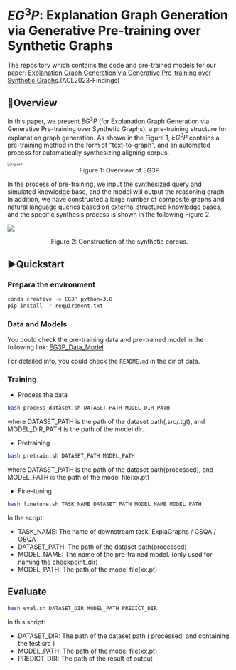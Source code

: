# $EG^3P$: Explanation Graph Generation via Generative Pre-training over Synthetic Graphs
The repository which contains the code and pre-trained models for our paper: [Explanation Graph Generation via Generative Pre-training over Synthetic Graphs](https://arxiv.org/abs/2306.00652).(ACL2023-Findings)

## 📑Overview

In this paper, we present $EG^3P$ (for Explanation Graph Generation via Generative Pre-training over Synthetic Graphs), a pre-training structure for explanation graph generation. As shown in the Figure 1, $EG^3P$ contains a pre-training method in the form of "text-to-graph", and an automated process for automatically synthesizing aligning corpus.

<img src="fig/overview.png" alt="Figure 1" style="zoom:50%;" />

<center>Figure 1: Overview of EG3P</center>

In the process of pre-training, we input the synthesized query and simulated knowledge base, and the model will output the reasoning graph. In addition, we have constructed a large number of composite graphs and natural language queries based on external structured knowledge bases, and the specific synthesis process is shown in the following Figure 2.

![](fig/corpus_construction.png)

<center>Figure 2: Construction of the synthetic corpus.</center>

## ▶︎Quickstart

### Prepara the environment

```bash
conda creative -n EG3P python=3.8 
pip install -r requirement.txt
```

### Data and Models
You could check the pre-training data and pre-trained model in the following link: [EG3P_Data_Model](https://pmrdv-my.sharepoint.com/:f:/g/personal/ch_pmrdv_onmicrosoft_com/EtygLGAsGGNBlTUyjko19VcBoxVgr5AYcdys9PD6fMW4wQ?e=NbZeMm)

For detailed info, you could check the `README.md` in the dir of data.


### Training
* Process the data

```bash
bash process_dataset.sh DATASET_PATH MODEL_DIR_PATH
```

where DATASET_PATH is the path of the dataset path(.src/.tgt), and MODEL_DIR_PATH is the path of the model dir.

* Pretraining


```bash
bash pretrain.sh DATASET_PATH MODEL_PATH
```

where DATASET_PATH is the path of the dataset path(processed), and MODEL_PATH is the path of the model file(xx.pt)

* Fine-tuning

```bash
bash finetune.sh TASK_NAME DATASET_PATH MODEL_NAME MODEL_PATH 
```

In the script:

* TASK_NAME: The name of downstream task: ExplaGraphs / CSQA / OBQA
* DATASET_PATH: The path of the dataset path(processed)
* MODEL_NAME: The name of the pre-trained model. (only used for naming the checkpoint_dir)
* MODEL_PATH: The path of the model file(xx.pt)

## Evaluate

``` bash
bash eval.sh DATASET_DIR MODEL_PATH PREDICT_DIR
```

In this script: 

- DATASET_DIR: The path of the dataset path ( processed, and containing the test.src )
- MODEL_PATH: The path of the model file(xx.pt)
- PREDICT_DIR: The path of the result of output
